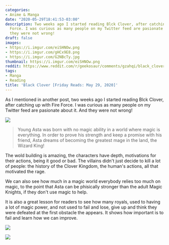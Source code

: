 ```yaml
---
categories:
- Anime & Manga
date: "2020-05-29T18:41:53-03:00"
description: Two weeks ago I started reading Blck Clover, after catching up with Fire
  Force. I was curious as many people on my Twitter feed are pasionate about it. And
  they were not wrong!
draft: false
images:
- https://i.imgur.com/eiSHNOw.png
- https://i.imgur.com/gHCx9E8.png
- https://i.imgur.com/G2NBcTy.jpg
thumbnail: https://i.imgur.com/eiSHNOw.png
reddit: https://www.reddit.com/r/geekosaur/comments/gzahqi/black_clover_friday_reads_may_29_2020/
tags:
- Manga
- Reading
title: 'Black Clover [Friday Reads: May 29, 2020]'
---
```


As I mentioned in another post, two weeks ago I started reading Blck Clover, after catching up with Fire Force. I was curious as many people on my Twitter feed are pasionate about it. And they were not wrong!

![](https://i.imgur.com/eiSHNOw.png)

<!--more-->

> Young Asta was born with no magic ability in a world where magic is everything. In order to prove his strength and keep a promise with his friend, Asta dreams of becoming the greatest mage in the land, the Wizard King!

The wold building is amazing, the characters have depth, motivations for their actions, being it good or bad. The villains didn't just decide to kill a lot of people: the history of the Clover Kingdom, the human's actions, all that motivated the rage.

We can also see how much in a magic world everybody  relies too much on magic, to the point that Asta can be phisically stronger than the adult Magic Knights, if they don't use magic to help.

It is also a great lesson for readers to see how many royals, used to having a lot of magic power, and not used to fail and lose, give up and think they were defeated at the first obstacle the appears. It shows how important is to fail and learn how we can improve.

![](https://i.imgur.com/gHCx9E8.png)

![](https://i.imgur.com/G2NBcTy.jpg)

